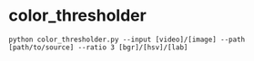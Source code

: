# color_thresholder
```
python color_thresholder.py --input [video]/[image] --path [path/to/source] --ratio 3 [bgr]/[hsv]/[lab]
```

